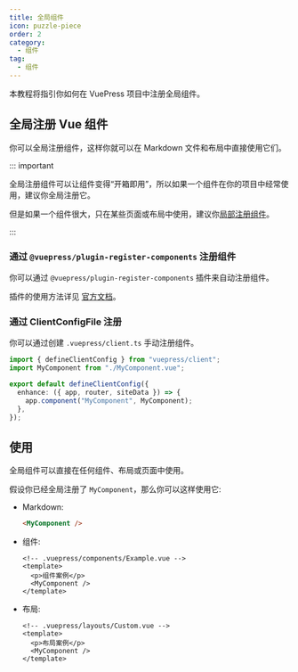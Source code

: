 ```yaml
---
title: 全局组件
icon: puzzle-piece
order: 2
category:
  - 组件
tag:
  - 组件
---
```


本教程将指引你如何在 VuePress 项目中注册全局组件。

<!-- more -->

## 全局注册 Vue 组件

你可以全局注册组件，这样你就可以在 Markdown 文件和布局中直接使用它们。

::: important

全局注册组件可以让组件变得“开箱即用”，所以如果一个组件在你的项目中经常使用，建议你全局注册它。

但是如果一个组件很大，只在某些页面或布局中使用，建议你[局部注册组件](./sfc.md#导入文件)。

:::

### 通过 `@vuepress/plugin-register-components` 注册组件

你可以通过 `@vuepress/plugin-register-components` 插件来自动注册组件。

插件的使用方法详见 [官方文档](https://vuejs.press/zh/reference/plugin/register-components.html)。

### 通过 ClientConfigFile 注册

你可以通过创建 `.vuepress/client.ts` 手动注册组件。

```ts title=".vuepress/client.ts"
import { defineClientConfig } from "vuepress/client";
import MyComponent from "./MyComponent.vue";

export default defineClientConfig({
  enhance: ({ app, router, siteData }) => {
    app.component("MyComponent", MyComponent);
  },
});
```

## 使用

全局组件可以直接在任何组件、布局或页面中使用。

假设你已经全局注册了 `MyComponent`，那么你可以这样使用它:

- Markdown:

  ```md
  <MyComponent />
  ```

- 组件:

  ```vue
  <!-- .vuepress/components/Example.vue -->
  <template>
    <p>组件案例</p>
    <MyComponent />
  </template>
  ```

- 布局:

  ```vue
  <!-- .vuepress/layouts/Custom.vue -->
  <template>
    <p>布局案例</p>
    <MyComponent />
  </template>
  ```
